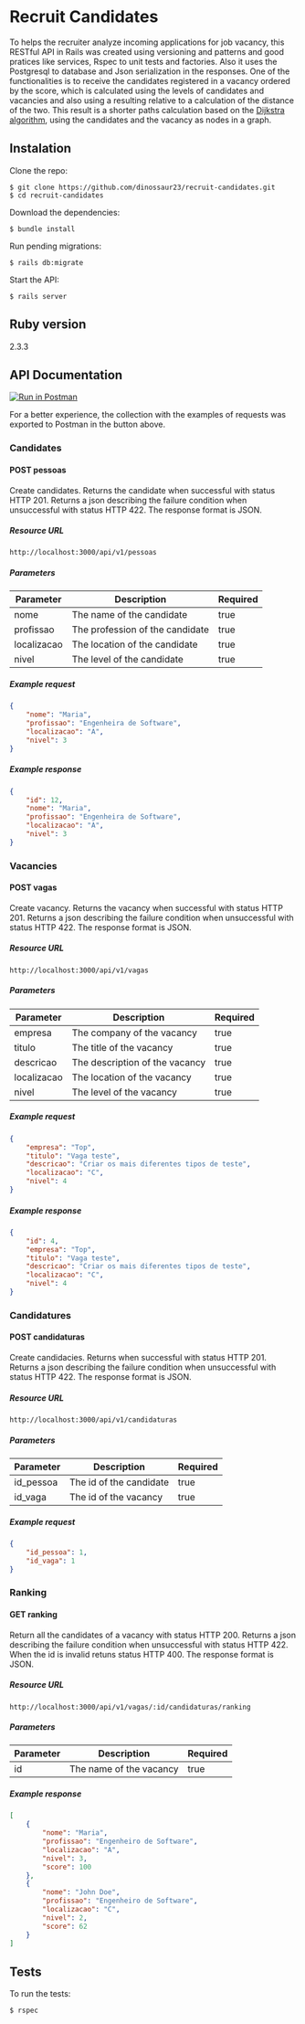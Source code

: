 # Recruit Candidates

To helps the recruiter analyze incoming applications for job vacancy, this RESTful API in Rails was created using versioning and patterns and good pratices like services, Rspec to unit tests and factories. Also it uses the Postgresql to database and Json serialization in the responses. One of the functionalities is to receive the candidates registered in a vacancy ordered by the score, which is calculated using the levels of candidates and vacancies and also using a resulting relative to a calculation of the distance of the two. This result is a shorter paths calculation based on the [Dijkstra algorithm](https://medium.com/basecs/finding-the-shortest-path-with-a-little-help-from-dijkstra-613149fbdc8e), using the candidates and the vacancy as nodes in a graph.

## Instalation

Clone the repo:

```
$ git clone https://github.com/dinossaur23/recruit-candidates.git
$ cd recruit-candidates
```

Download the dependencies:

```
$ bundle install
```

Run pending migrations:

```
$ rails db:migrate
```

Start the API:

```
$ rails server
```

## Ruby version
2.3.3

## API Documentation
[![Run in Postman](https://run.pstmn.io/button.svg)](https://www.getpostman.com/collections/8637fea9add90554f613)

For a better experience, the collection with the examples of requests was exported to Postman in the button above.

### Candidates
#### POST pessoas
Create candidates. Returns the candidate when successful with status HTTP 201. Returns a json describing the failure condition when unsuccessful with status HTTP 422. The response format is JSON.

##### Resource URL
`http://localhost:3000/api/v1/pessoas`

##### Parameters
| Parameter     | Description                      | Required  |
| ------------- | -------------------------------- | --------- |
| nome          | The name of the candidate        | true      |
| profissao     | The profession of the candidate  | true      |
| localizacao   | The location of the candidate    | true      |
| nivel         | The level of the candidate       | true      |

##### Example request
```json
{
	"nome": "Maria",
	"profissao": "Engenheira de Software",
	"localizacao": "A",
	"nivel": 3
}
```

##### Example response
```json
{
    "id": 12,
    "nome": "Maria",
    "profissao": "Engenheira de Software",
    "localizacao": "A",
    "nivel": 3
}
```

### Vacancies
#### POST vagas
Create vacancy. Returns the vacancy when successful with status HTTP 201. Returns a json describing the failure condition when unsuccessful with status HTTP 422. The response format is JSON.

##### Resource URL
`http://localhost:3000/api/v1/vagas`

##### Parameters
| Parameter     | Description                      | Required  |
| ------------- | -------------------------------- | --------- |
| empresa       | The company of the vacancy       | true      |
| titulo        | The title of the vacancy         | true      |
| descricao     | The description of the vacancy   | true      |
| localizacao   | The location of the vacancy      | true      |
| nivel         | The level of the vacancy         | true      |

##### Example request
```json
{
	"empresa": "Top",
	"titulo": "Vaga teste",
	"descricao": "Criar os mais diferentes tipos de teste",
	"localizacao": "C",
	"nivel": 4
}
```

##### Example response
```json
{
    "id": 4,
    "empresa": "Top",
    "titulo": "Vaga teste",
    "descricao": "Criar os mais diferentes tipos de teste",
    "localizacao": "C",
    "nivel": 4
}
```

### Candidatures
#### POST candidaturas
Create candidacies. Returns when successful with status HTTP 201. Returns a json describing the failure condition when unsuccessful with status HTTP 422. The response format is JSON.

##### Resource URL
`http://localhost:3000/api/v1/candidaturas`

##### Parameters
| Parameter     | Description                      | Required  |
| ------------- | -------------------------------- | --------- |
| id_pessoa     | The id of the candidate          | true      |
| id_vaga       | The id of the vacancy            | true      |

##### Example request
```json
{
	"id_pessoa": 1,
	"id_vaga": 1
}
```

### Ranking
#### GET ranking
Return all the candidates of a vacancy with status HTTP 200. Returns a json describing the failure condition when unsuccessful with status HTTP 422. When the id is invalid retuns status HTTP 400. The response format is JSON.

##### Resource URL
`http://localhost:3000/api/v1/vagas/:id/candidaturas/ranking`

##### Parameters
| Parameter     | Description                      | Required  |
| ------------- | -------------------------------- | --------- |
| id            | The name of the vacancy          | true      |

##### Example response
```json
[
    {
        "nome": "Maria",
        "profissao": "Engenheiro de Software",
        "localizacao": "A",
        "nivel": 3,
        "score": 100
    },
    {
        "nome": "John Doe",
        "profissao": "Engenheiro de Software",
        "localizacao": "C",
        "nivel": 2,
        "score": 62
    }
]
```

## Tests
To run the tests:

```
$ rspec
```
